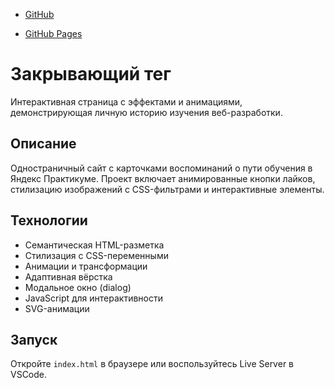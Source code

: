 - [GitHub](https://github.com/Triganus/zakrivayuschiy-teg-f)

- [GitHub Pages](https://triganus.github.io/zakrivayuschiy-teg-f/)

# Закрывающий тег

Интерактивная страница с эффектами и анимациями, демонстрирующая личную историю изучения веб-разработки.

## Описание

Одностраничный сайт с карточками воспоминаний о пути обучения в Яндекс Практикуме. 
Проект включает анимированные кнопки лайков, стилизацию изображений с CSS-фильтрами 
и интерактивные элементы.

## Технологии

- Семантическая HTML-разметка
- Стилизация с CSS-переменными
- Анимации и трансформации
- Адаптивная вёрстка
- Модальное окно (dialog)
- JavaScript для интерактивности
- SVG-анимации

## Запуск

Откройте `index.html` в браузере или воспользуйтесь Live Server в VSCode.



